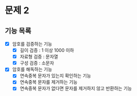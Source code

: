 # 문제 2

## 기능 목록

- [X] 암호를 검증하는 기능
  - [X] 길이 검증 : 1 이상 1000 이하
  - [X] 자료형 검증 : 문자열
  - [X] 구성 검증 : 소문자

- [X] 암호를 해독하는 기능
  - [X] 연속중복 문자가 있는지 확인하는 기능
  - [X] 연속중복 문자를 제거하는 기능
  - [X] 연속중복 문자가 없다면 문자를 제거하지 않고 반환하는 기능